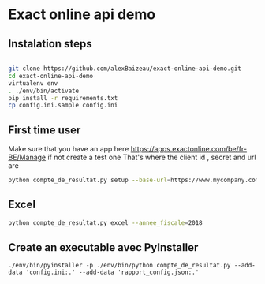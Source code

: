# Exact online api demo
## Instalation steps

```bash

git clone https://github.com/alexBaizeau/exact-online-api-demo.git
cd exact-online-api-demo
virtualenv env
. ./env/bin/activate
pip install -r requirements.txt
cp config.ini.sample config.ini
```


## First time user
Make sure that you have an app here https://apps.exactonline.com/be/fr-BE/Manage if not create a test one
That's where the client id , secret and url are

```bash
python compte_de_resultat.py setup --base-url=https://www.mycompany.com --client-id={XXXXXX-xxxx-xxxx-xxxx-XXXXXXXX} --client-secret=XXXXX
```

## Excel

```bash
python compte_de_resultat.py excel --annee_fiscale=2018
```

## Create an executable avec PyInstaller
```
./env/bin/pyinstaller -p ./env/bin/python compte_de_resultat.py --add-data 'config.ini:.' --add-data 'rapport_config.json:.'
```
